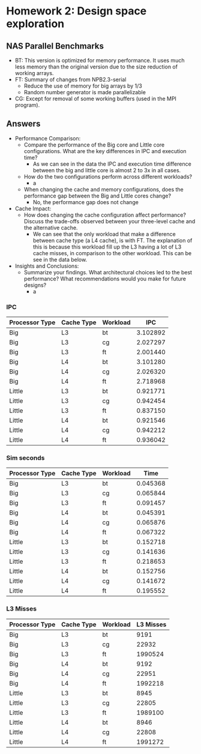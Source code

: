 # Homework 2: Design space exploration


## NAS Parallel Benchmarks

- BT: This version is optimized for memory performance.  It uses much less
memory than the original version due to the size reduction of working
arrays.
- FT: Summary of changes from NPB2.3-serial
    - Reduce the use of memory for big arrays by 1/3
    - Random number generator is made parallelizable
- CG: Except for removal of some working buffers (used in the MPI
program).

## Answers

- Performance Comparison:
    - Compare the performance of the Big core and Little core configurations. What are the key differences in IPC and execution time?
        - As we can see in the data the IPC and execution time difference between the big and little core
        is almost 2 to 3x in all cases.
    - How do the two configurations perform across different workloads?
        - a
    - When changing the cache and memory configurations, does the performance gap between the Big and Little cores change?
        - No, the performance gap does not change
- Cache Impact:
    - How does changing the cache configuration affect performance? Discuss the trade-offs observed between your three-level cache and the alternative cache.
        - We can see that the only workload that make a difference between cache type (a L4 cache), is with FT.
        The explanation of this is because this workload fill up the L3 having a lot of L3 cache misses, in comparison to the other
        workload. This can be see in the data below.
- Insights and Conclusions:
    - Summarize your findings. What architectural choices led to the best performance? What recommendations would you make for future designs?
        - a


### IPC
| Processor Type | Cache Type | Workload | IPC      |
|----------------|------------|----------|----------|
| Big            | L3         | bt       | 3.102892 |
| Big            | L3         | cg       | 2.027297 |
| Big            | L3         | ft       | 2.001440 |
| Big            | L4         | bt       | 3.101280 |
| Big            | L4         | cg       | 2.026320 |
| Big            | L4         | ft       | 2.718968 |
| Little         | L3         | bt       | 0.921771 |
| Little         | L3         | cg       | 0.942454 |
| Little         | L3         | ft       | 0.837150 |
| Little         | L4         | bt       | 0.921546 |
| Little         | L4         | cg       | 0.942212 |
| Little         | L4         | ft       | 0.936042 |

### Sim seconds
| Processor Type | Cache Type | Workload | Time     |
|----------------|------------|----------|----------|
| Big            | L3         | bt       | 0.045368 |
| Big            | L3         | cg       | 0.065844 |
| Big            | L3         | ft       | 0.091457 |
| Big            | L4         | bt       | 0.045391 |
| Big            | L4         | cg       | 0.065876 |
| Big            | L4         | ft       | 0.067322 |
| Little         | L3         | bt       | 0.152718 |
| Little         | L3         | cg       | 0.141636 |
| Little         | L3         | ft       | 0.218653 |
| Little         | L4         | bt       | 0.152756 |
| Little         | L4         | cg       | 0.141672 |
| Little         | L4         | ft       | 0.195552 |

### L3 Misses
| Processor Type | Cache Type | Workload | L3 Misses |
|----------------|------------|----------|---------|
| Big            | L3         | bt       | 9191    |
| Big            | L3         | cg       | 22932   |
| Big            | L3         | ft       | 1990524 |
| Big            | L4         | bt       | 9192    |
| Big            | L4         | cg       | 22951   |
| Big            | L4         | ft       | 1992218 |
| Little         | L3         | bt       | 8945    |
| Little         | L3         | cg       | 22805   |
| Little         | L3         | ft       | 1989100 |
| Little         | L4         | bt       | 8946    |
| Little         | L4         | cg       | 22808   |
| Little         | L4         | ft       | 1991272 |

